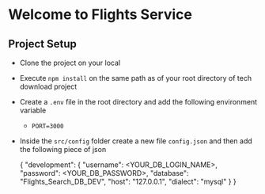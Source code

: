 # Welcome to Flights Service

## Project Setup

- Clone the project on your local
- Execute `npm install` on the same path as of your root directory of tech download project
- Create a `.env` file in the root directory and add the following environment variable
     - `PORT=3000`
- Inside the `src/config` folder create a new file `config.json` and then add the following piece of json
  
  
  {
  "development": {
    "username": <YOUR_DB_LOGIN_NAME>,
    "password": <YOUR_DB_PASSWORD>,
    "database": "Flights_Search_DB_DEV",
    "host": "127.0.0.1",
    "dialect": "mysql"
     }
   }
   